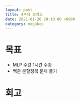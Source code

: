 ```yaml
---
layout: post
title: 4주차 모각코
date: 2021-01-20 20:10:00 +0900
category: mogakco
---
```

# 목표

+  MLP 수강 1시간 수강
+ 백준 분할정복 문제 풀기

# 회고
